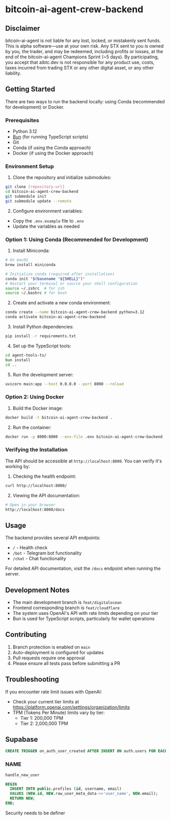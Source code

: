 # bitcoin-ai-agent-crew-backend

## Disclaimer

bitcoin-ai-agent is not liable for any lost, locked, or mistakenly sent funds. This is alpha software—use at your own risk. Any STX sent to you is owned by you, the trader, and may be redeemed, including profits or losses, at the end of the bitcoin-ai-agent Champions Sprint (~5 days). By participating, you accept that aibtc.dev is not responsible for any product use, costs, taxes incurred from trading STX or any other digital asset, or any other liability.

## Getting Started

There are two ways to run the backend locally: using Conda (recommended for development) or Docker.

### Prerequisites

- Python 3.12
- [Bun](https://bun.sh/) (for running TypeScript scripts)
- Git
- Conda (if using the Conda approach)
- Docker (if using the Docker approach)

### Environment Setup

1. Clone the repository and initialize submodules:

```bash
git clone [repository-url]
cd bitcoin-ai-agent-crew-backend
git submodule init
git submodule update --remote
```

2. Configure environment variables:

- Copy the `.env.example` file to `.env`
- Update the variables as needed

### Option 1: Using Conda (Recommended for Development)

1. Install Miniconda:

```bash
# On macOS
brew install miniconda

# Initialize conda (required after installation)
conda init "$(basename "${SHELL}")"
# Restart your terminal or source your shell configuration
source ~/.zshrc  # for zsh
source ~/.bashrc # for bash
```

2. Create and activate a new conda environment:

```bash
conda create --name bitcoin-ai-agent-crew-backend python=3.12
conda activate bitcoin-ai-agent-crew-backend
```

3. Install Python dependencies:

```bash
pip install -r requirements.txt
```

4. Set up the TypeScript tools:

```bash
cd agent-tools-ts/
bun install
cd ..
```

5. Run the development server:

```bash
uvicorn main:app --host 0.0.0.0 --port 8000 --reload
```

### Option 2: Using Docker

1. Build the Docker image:

```bash
docker build -t bitcoin-ai-agent-crew-backend .
```

2. Run the container:

```bash
docker run -p 8000:8000 --env-file .env bitcoin-ai-agent-crew-backend
```

### Verifying the Installation

The API should be accessible at `http://localhost:8000`. You can verify it's working by:

1. Checking the health endpoint:

```bash
curl http://localhost:8000/
```

2. Viewing the API documentation:

```bash
# Open in your browser
http://localhost:8000/docs
```

## Usage

The backend provides several API endpoints:

- `/` - Health check
- `/bot` - Telegram bot functionality
- `/chat` - Chat functionality

For detailed API documentation, visit the `/docs` endpoint when running the server.

## Development Notes

- The main development branch is `feat/digitalocean`
- Frontend corresponding branch is `feat/cloudflare`
- The system uses OpenAI's API with rate limits depending on your tier
- Bun is used for TypeScript scripts, particularly for wallet operations

## Contributing

1. Branch protection is enabled on `main`
2. Auto-deployment is configured for updates
3. Pull requests require one approval
4. Please ensure all tests pass before submitting a PR

## Troubleshooting

If you encounter rate limit issues with OpenAI:

- Check your current tier limits at https://platform.openai.com/settings/organization/limits
- TPM (Tokens Per Minute) limits vary by tier:
  - Tier 1: 200,000 TPM
  - Tier 2: 2,000,000 TPM

## Supabase

```sql
CREATE TRIGGER on_auth_user_created AFTER INSERT ON auth.users FOR EACH ROW EXECUTE FUNCTION handle_new_user()
```

### NAME

```sql
handle_new_user
```

```sql
BEGIN
  INSERT INTO public.profiles (id, username, email)
  VALUES (NEW.id, NEW.raw_user_meta_data->>'user_name', NEW.email);
  RETURN NEW;
END;
```

Security needs to be definer
